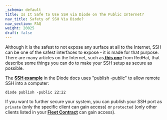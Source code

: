 ```yaml
---
_schema: default
title: Is It Safe to Use SSH via Diode on The Public Internet?
nav_title: Safety of SSH Via Diode?
nav_section: FAQ
weight: 20025
draft: false
---
```

Although it is the safest to not expose any surface at all to the Internet, SSH can be one of the safest interfaces to expose - it is made for that purpose. There are many articles on the Internet, such as<a href="https://www.redhat.com/sysadmin/eight-ways-secure-ssh" target="_blank" rel="noopener"><strong> this one</strong></a> from RedHat, that describe some things you can do to make your SSH setup as secure as possible.

The <a href="https://support.diode.io/article/ub9xrruimv" target="_blank" rel="noopener"><strong>SSH example</strong></a> in the Diode docs uses "publish -public" to allow remote SSH into a computer:

```
diode publish -public 22:22
```

If you want to further secure your system, you can publish your SSH port as `private` (only the specific client can gain access) or `protected` (only other clients listed in your [**Fleet Contract**](https://network.docs.diode.io/docs/faq/what-is-a-fleet-contract/) can gain access).